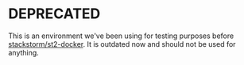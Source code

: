 # DEPRECATED

This is an environment we've been using for testing purposes before [stackstorm/st2-docker](https://github.com/stackstorm/st2-docker). It is outdated now and should not be used for anything.

